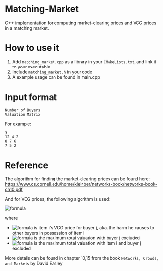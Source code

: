 # Matching-Market
C++ implementation for computing market-clearing prices and VCG prices in a matching market.
# How to use it
1. Add ```matching_market.cpp``` as a library in your ```CMakeLists.txt```, and link it to your executable
1. Include ```matching_market.h``` in your code
1. A example usage can be found in main.cpp
# Input format
    Number of Buyers
    Valuation Matrix
For example:

    3
    12 4 2
    8 7 6
    7 5 2
# Reference
The algorithm for finding the market-clearing prices can be found here:
https://www.cs.cornell.edu/home/kleinber/networks-book/networks-book-ch10.pdf


And for VCG prices, the following algorithm is used:

![formula](https://render.githubusercontent.com/render/math?math=p_i(j)=V^I_{B-j}-V^{I-i}_{B-j})

where

+ ![formula](https://render.githubusercontent.com/render/math?math=p_i(j)) is item i's VCG price for buyer j, aka. the harm he causes to other buyers in possession of item i
+ ![formula](https://render.githubusercontent.com/render/math?math=V^I_{B-j}) is the maximum total valuation with buyer j excluded
+ ![formula](https://render.githubusercontent.com/render/math?math=V^{I-i}_{B-j}) is the maximum total valuation with item i and buyer j excluded

More details can be found in chapter 10,15 from the book ```Networks, Crowds, and Markets``` by David Easley 